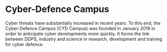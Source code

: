 # Cyber-Defence Campus

Cyber threats have substantially increased in recent years. To this end, the Cyber-Defence Campus (CYD Campus) was founded in January 2019 in order to anticipate cyber developments more quickly. It forms the link between DDPS, industry and science in research, development and training for cyber defence.
